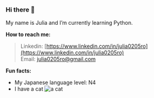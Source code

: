 ### Hi there :new_moon_with_face:  
  
My name is Julia and I’m currently learning Python.  

**How to reach me:** 

> Linkedin: [https://www.linkedin.com/in/julia0205ro](https://www.linkedin.com/in/julia0205ro)  
> Email: julia0205ro@gmail.com


**Fun facts:** 
- My Japanese language level: N4 
- I have a cat ![a cat](https://i.ibb.co/4SpprrF/a-cat.jpg)
